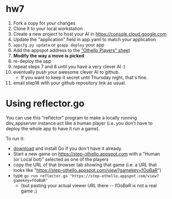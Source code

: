 # hw7

1. Fork a copy for your changes
2. Clone it to your local workstation
3. Create a new project to host your AI in https://console.cloud.google.com
4. Update the "application" field in app.yaml to match your application
5. `appcfg.py update` or `goapp deploy` your app
6. Add the appspot address to the ["Othello Players" sheet](https://docs.google.com/spreadsheets/d/1j2M92fZQjblAj3KPaLI2NJ0mkFS4dLv85jizmoMn3m0/edit#gid=0)
7. **Modify the way a move is picked**
8. re-deploy the app
9. repeat steps 7 and 8 until you have a very clever AI :)
10. eventually push your awesome clever AI to github.
    * If you want to keep it secret until Thursday night, that's fine.
11. email step16 with your github repository link as usual.

# Using reflector.go

You can use this "reflector" program to make a locally running dev_appserver instance act like a human player (i.e. you don't have to deploy the whole app to have it run a game).

To run it:
* [download](https://golang.org/dl/) and install Go if you don't have it already.
* Start a new game on https://step-othello.appspot.com with a "Human (or Local bot)" selected as one of the players
* copy the URL of that browser tab showing that game (i.e. a URL that looks like "https://step-othello.appspot.com/view?gamekey=fOoBaR")
* type `go run reflector.go "https://step-othello.appspot.com/view?gamekey=fOoBaR"`
    * (but pasting your actual viewer URL there -- fOoBaR is not a real game ;)

